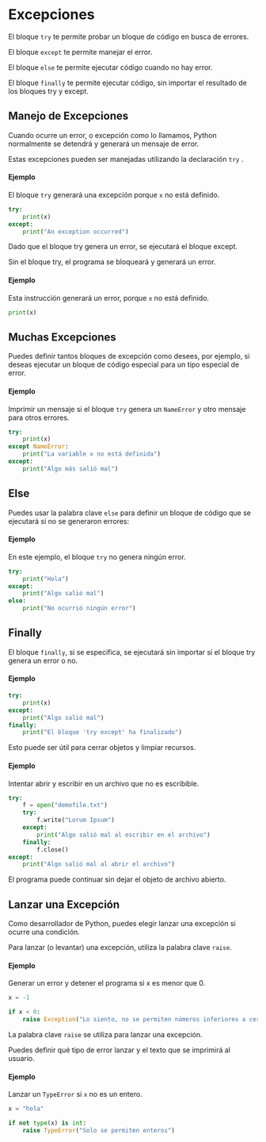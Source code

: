 # Excepciones

El bloque `try` te permite probar un bloque de código en busca de errores.

El bloque `except` te permite manejar el error.

El bloque `else` te permite ejecutar código cuando no hay error.

El bloque `finally` te permite ejecutar código, sin importar el resultado de los bloques try y except.

## Manejo de Excepciones

Cuando ocurre un error, o excepción como lo llamamos, Python normalmente se detendrá y generará un mensaje de error.

Estas excepciones pueden ser manejadas utilizando la declaración `try` .

#### Ejemplo

El bloque `try` generará una excepción porque `x` no está definido.

```python
try:
	print(x)
except:
	print("An exception occurred")
```

Dado que el bloque try genera un error, se ejecutará el bloque except.

Sin el bloque try, el programa se bloqueará y generará un error.

#### Ejemplo

Esta instrucción generará un error, porque `x` no está definido.

```python
print(x)
```

## Muchas Excepciones

Puedes definir tantos bloques de excepción como desees, por ejemplo, si deseas ejecutar un bloque de código especial para un tipo especial de error.

#### Ejemplo

Imprimir un mensaje si el bloque `try` genera un `NameError` y otro mensaje para otros errores.

```python
try:
	print(x)
except NameError:
	print("La variable x no está definida")
except:
	print("Algo más salió mal")
```

## Else

Puedes usar la palabra clave `else` para definir un bloque de código que se ejecutará si no se generaron errores:

#### Ejemplo

En este ejemplo, el bloque `try` no genera ningún error.

```python
try:
	print("Hola")
except:
	print("Algo salió mal")
else:
	print("No ocurrió ningún error")
```

## Finally

El bloque `finally`, si se especifica, se ejecutará sin importar si el bloque try genera un error o no.

#### Ejemplo

```python
try:
	print(x)
except:
	print("Algo salió mal")
finally:
	print("El bloque 'try except' ha finalizado")
```

Esto puede ser útil para cerrar objetos y limpiar recursos.

#### Ejemplo

Intentar abrir y escribir en un archivo que no es escribible.

```python
try:
	f = open("demofile.txt")
	try:
		f.write("Lorum Ipsum")
	except:
		print("Algo salió mal al escribir en el archivo")
	finally:
		f.close()
except:
	print("Algo salió mal al abrir el archivo")

```

El programa puede continuar sin dejar el objeto de archivo abierto.

## Lanzar una Excepción

Como desarrollador de Python, puedes elegir lanzar una excepción si ocurre una condición.

Para lanzar (o levantar) una excepción, utiliza la palabra clave `raise`.

#### Ejemplo

Generar un error y detener el programa si x es menor que 0.

```python
x = -1

if x < 0:
	raise Exception("Lo siento, no se permiten números inferiores a cero")
```

La palabra clave `raise` se utiliza para lanzar una excepción.

Puedes definir qué tipo de error lanzar y el texto que se imprimirá al usuario.

#### Ejemplo

Lanzar un `TypeError` si `x` no es un entero.

```python
x = "hola"

if not type(x) is int:
	raise TypeError("Solo se permiten enteros")
```
